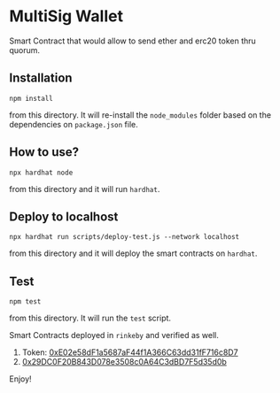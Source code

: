 MultiSig Wallet
===============

Smart Contract that would allow to send ether and erc20 token thru quorum.

Installation
------------

```
npm install
```
from this directory. It will re-install the `node_modules` folder based on the dependencies on `package.json` file.

How to use?
----------
```
npx hardhat node
```
from this directory and it will run `hardhat`.

Deploy to localhost
-------------------
```
npx hardhat run scripts/deploy-test.js --network localhost
```
from this directory and it will deploy the smart contracts on `hardhat`.

Test
-----

```
npm test
```
from this directory.
It will run the `test` script.

Smart Contracts deployed in `rinkeby` and verified as well.
1. Token: [0xE02e58dF1a5687aF44f1A366C63dd31fF716c8D7](https://rinkeby.etherscan.io/address/0xE02e58dF1a5687aF44f1A366C63dd31fF716c8D7)
2. [0x29DC0F20B843D078e3508c0A64C3dBD7F5d35d0b](https://rinkeby.etherscan.io/address/0x29DC0F20B843D078e3508c0A64C3dBD7F5d35d0b)

Enjoy!
